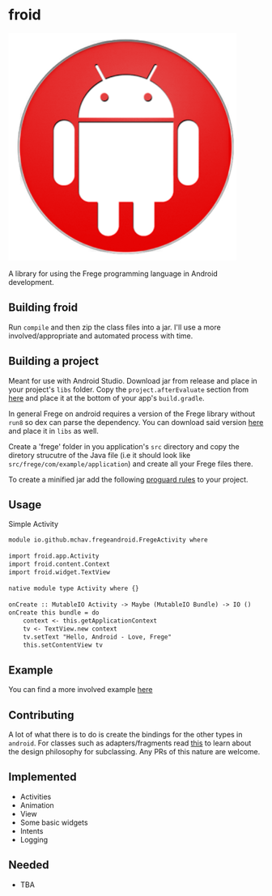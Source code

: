 # froid

<img width="450" height="450" src="froid.png"/>

A library for using the Frege programming language in Android development.

## Building froid

Run `compile` and then zip the class files into a jar. I'll use a more involved/appropriate and automated process with time.

## Building a project
Meant for use with Android Studio.
Download jar from release and place in your project's `libs` folder. 
Copy the `project.afterEvaluate` section from [here](https://github.com/mchav/GeoQuiz-Frege/blob/master/app/build.gradle) and place it at the bottom of your app's `build.gradle`.

In general Frege on android requires a version of the Frege library without `run8` so dex can parse the dependency. You can download said version [here](https://github.com/mchav/GeoQuiz-Frege/blob/master/app/libs/frege-3.24.100.1-jdk7.jar?raw=true) and place it in `libs` as well.

Create a 'frege' folder in you application's `src` directory and copy the diretory strucutre of the Java file (i.e it should look like `src/frege/com/example/application`) and create all your Frege files there.

To create a minified jar add the following [proguard rules](https://github.com/mchav/GeoQuiz-Frege/blob/master/app/proguard-rules.pro) to your project.

## Usage

Simple Activity

```
module io.github.mchav.fregeandroid.FregeActivity where

import froid.app.Activity
import froid.content.Context
import froid.widget.TextView

native module type Activity where {}

onCreate :: MutableIO Activity -> Maybe (MutableIO Bundle) -> IO ()
onCreate this bundle = do
	context <- this.getApplicationContext
	tv <- TextView.new context
	tv.setText "Hello, Android - Love, Frege"
	this.setContentView tv
```

## Example

You can find a more involved example [here](https://github.com/mchav/GeoQuiz-Frege)

## Contributing

A lot of what there is to do is create the bindings for the other types in `android`. For classes such as adapters/fragments read [this](http://mchav.github.io/functional-inheritance-in-android/) to learn about the design philosophy for subclassing.  Any PRs of this nature are welcome.


## Implemented

* Activities
* Animation
* View
* Some basic widgets
* Intents
* Logging

## Needed

* TBA